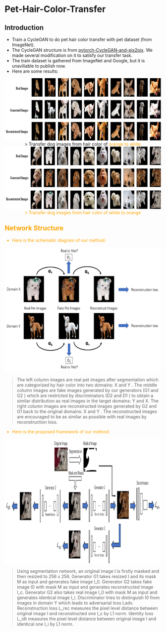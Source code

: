 # Pet-Hair-Color-Transfer
## Introduction
* Train a CycleGAN to do pet hair color transfer with pet dataset (from ImageNet).
* The CycleGAN structure is from [pytorch-CycleGAN-and-pix2pix](https://github.com/junyanz/pytorch-CycleGAN-and-pix2pix). We made several modification on it to satisfy our transfer task.
* The train dataset is gathered from ImageNet and Google, but it is unaviliable to publish now. 
* Here are some results:
<center>
	<img src="https://github.com/Alexis97/Pet-Hair-Color-Transfer/blob/master/demos/orange2white1.png" height = 200>
	> Transfer dog images from hair color of <font color="orange"> orange to <color/white> white
</center>
<center>
	<img src="https://github.com/Alexis97/Pet-Hair-Color-Transfer/blob/master/demos/white2orange1.png" height = 200>
	> Transfer dog images from hair color of <color/orange> white to <color/white> orange
</center>
	
## Network Structure
* Here is the schematic diagram of our method:
<center>
	<img src="https://github.com/Alexis97/Pet-Hair-Color-Transfer/blob/master/demos/schematicDiagram.png" height = 400>
</center>

> The left column images are real pet images after segmentation which are categorized by hair color into two domains: X and Y . The middle column images are fake images generated by our generators (G1 and G2 ) which are restricted by discriminators (D2 and D1 ) to obtain a similar distribution as real images in the target domains: Y and X. The right column images are reconstructed images generated by G2 and G1 back to the original domains: X and Y . The reconstructed images are encouraged to be as similar as possible with real images by reconstruction loss.
* Here is the proposed framework of our method:
<center>
	<img src="https://github.com/Alexis97/Pet-Hair-Color-Transfer/blob/master/demos/proposedFramework-2.png" height = 400>
</center>

> Using segmentation network, an original image I is firstly masked and then resized to 256 x 256. Generator G1 takes resized I and its mask M as input and generates fake image I_0. Generator G2 takes fake image I0 with mask M as input and generates reconstructed image I_c. Generator G2 also takes real image I_0 with mask M as input and generates identical image I_i. Discriminator tries to distinguish I0 from images in domain Y which leads to adversarial loss Ladv. Reconstruction loss L_rec measures the pixel level distance between original image I and reconstructed one I_c by L1 norm. Identity loss L_idt measures the pixel level distance between original image I and identical one I_i by L1 norm. 
